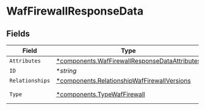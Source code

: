 # WafFirewallResponseData


## Fields

| Field                                                                                                         | Type                                                                                                          | Required                                                                                                      | Description                                                                                                   | Example                                                                                                       |
| ------------------------------------------------------------------------------------------------------------- | ------------------------------------------------------------------------------------------------------------- | ------------------------------------------------------------------------------------------------------------- | ------------------------------------------------------------------------------------------------------------- | ------------------------------------------------------------------------------------------------------------- |
| `Attributes`                                                                                                  | [*components.WafFirewallResponseDataAttributes](../../models/components/waffirewallresponsedataattributes.md) | :heavy_minus_sign:                                                                                            | N/A                                                                                                           |                                                                                                               |
| `ID`                                                                                                          | **string*                                                                                                     | :heavy_minus_sign:                                                                                            | N/A                                                                                                           | fW7g2uUGZzb2W9Euo4Mo0r                                                                                        |
| `Relationships`                                                                                               | [*components.RelationshipWafFirewallVersions](../../models/components/relationshipwaffirewallversions.md)     | :heavy_minus_sign:                                                                                            | N/A                                                                                                           |                                                                                                               |
| `Type`                                                                                                        | [*components.TypeWafFirewall](../../models/components/typewaffirewall.md)                                     | :heavy_minus_sign:                                                                                            | Resource type.                                                                                                |                                                                                                               |